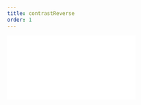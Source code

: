 ```yaml
---
title: contrastReverse
order: 1
---
```


<embed src="@/docs/api/label/contrastReverse.zh.md"></embed>
